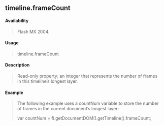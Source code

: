 ## timeline.frameCount

#### Availability

> Flash MX 2004.

#### Usage

> timeline.frameCount

#### Description

> Read-only property; an integer that represents the number of frames in this timeline’s longest layer.

#### Example

> The following example uses a countNum variable to store the number of frames in the current document’s longest layer:
>
> var countNum = fl.getDocumentDOM().getTimeline().frameCount;
